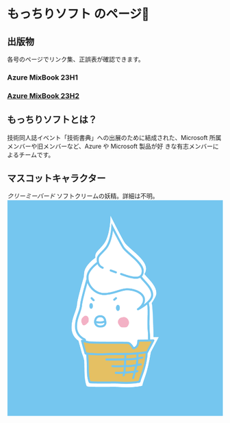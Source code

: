 # もっちりソフト のページ🍦
## 出版物
各号のページでリンク集、正誤表が確認できます。
### Azure MixBook 23H1
### [Azure MixBook 23H2](./profile/azure-mix-book-23h2/README.md)


## もっちりソフトとは？
技術同人誌イベント「技術書典」への出展のために結成された、Microsoft 所属メンバーや旧メンバーなど、Azure や Microsoft 製品が好 きな有志メンバーによるチームです。

## マスコットキャラクター
*クリーミーバード*
ソフトクリームの妖精。詳細は不明。
![](./profile/assets/creamy_bird.png)
<!--

**Here are some ideas to get you started:**

🙋‍♀️ A short introduction - what is your organization all about?
🌈 Contribution guidelines - how can the community get involved?
👩‍💻 Useful resources - where can the community find your docs? Is there anything else the community should know?
🍿 Fun facts - what does your team eat for breakfast?
🧙 Remember, you can do mighty things with the power of [Markdown](https://docs.github.com/github/writing-on-github/getting-started-with-writing-and-formatting-on-github/basic-writing-and-formatting-syntax)
-->
